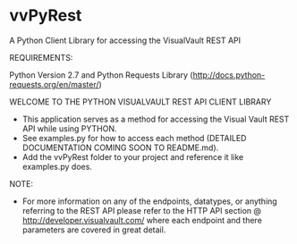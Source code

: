 # vvPyRest
A Python Client Library for accessing the VisualVault REST API

REQUIREMENTS:

Python Version 2.7 and
Python Requests Library (http://docs.python-requests.org/en/master/)

WELCOME TO THE PYTHON VISUALVAULT REST API CLIENT LIBRARY

* This application serves as a method for accessing the Visual Vault REST API while using PYTHON.
* See examples.py for how to access each method (DETAILED DOCUMENTATION COMING SOON TO README.md).
* Add the vvPyRest folder to your project and reference it like examples.py does.

NOTE:

* For more information on any of the endpoints, datatypes, or anything referring to the REST API please refer to the 
HTTP API section @ http://developer.visualvault.com/ where each endpoint and there parameters are covered in great detail.
